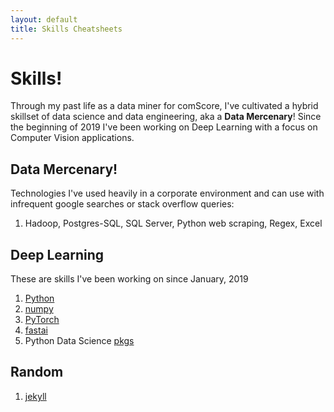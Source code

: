 ```yaml
---
layout: default
title: Skills Cheatsheets
---
```

<!-- python and frameworks, sql, fast.ai, pig, html/css/js, rest of res
git, bash, vim
 -->

# Skills!
Through my past life as a data miner for comScore, I've cultivated a hybrid skillset of data science and data engineering, aka a __Data Mercenary__! Since the beginning of 2019 I've been working on Deep Learning with a focus on Computer Vision applications.

## Data Mercenary!
Technologies I've used heavily in a corporate environment and can use with infrequent google searches or stack overflow queries:
1. Hadoop, Postgres-SQL, SQL Server, Python web scraping, Regex, Excel

## Deep Learning
These are skills I've been working on since January, 2019
1. [Python](skills/python.html)
1. [numpy](skills/numpy.html)
1. [PyTorch](skills/pytorch.html)
1. [fastai](skills/fastai.html)
1. Python Data Science [pkgs](skills/python_DS_pkgs.html "pandas, scikit-learn")

## Random
1. [jekyll](skills/jekyll.html)
